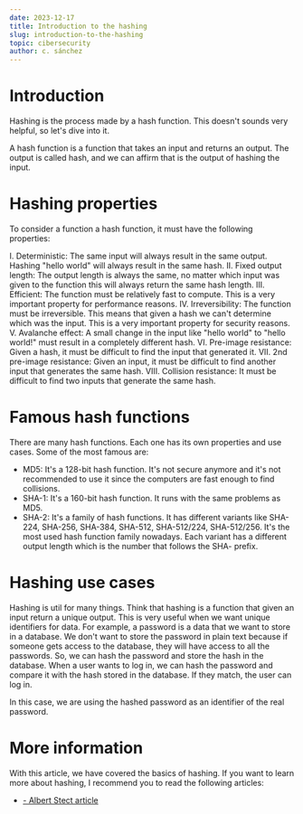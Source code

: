 ```yaml
---
date: 2023-12-17
title: Introduction to the hashing
slug: introduction-to-the-hashing 
topic: cibersecurity
author: c. sánchez
---
```


# Introduction

Hashing is the process made by a hash function. This doesn't sounds very helpful, so let's dive into it. 

A hash function is a function that takes an input and returns an output. The output is called hash, and we can affirm that is the output of hashing the input.

# Hashing properties

To consider a function a hash function, it must have the following properties:

I. Deterministic: The same input will always result in the same output. Hashing "hello world" will always result in the same hash.
II. Fixed output length: The output length is always the same, no matter which input was given to the function this will always return the same hash length.
III. Efficient: The function must be relatively fast to compute. This is a very important property for performance reasons. 
IV. Irreversibility: The function must be irreversible. This means that given a hash we can't determine which was the input. This is a very important property for security reasons.  
V. Avalanche effect: A small change in the input like "hello world" to "hello world!" must result in a completely different hash.
VI. Pre-image resistance: Given a hash, it must be difficult to find the input that generated it. 
VII. 2nd pre-image resistance: Given an input, it must be difficult to find another input that generates the same hash. 
VIII. Collision resistance: It must be difficult to find two inputs that generate the same hash.

# Famous hash functions

There are many hash functions. Each one has its own properties and use cases. Some of the most famous are:

- MD5: It's a 128-bit hash function. It's not secure anymore and it's not recommended to use it since the computers are fast enough to find collisions.
- SHA-1: It's a 160-bit hash function. It runs with the same problems as MD5.
- SHA-2: It's a family of hash functions. It has different variants like SHA-224, SHA-256, SHA-384, SHA-512, SHA-512/224, SHA-512/256. It's the most used hash function family nowadays. Each variant has a different output length which is the number that follows the SHA- prefix.

# Hashing use cases

Hashing is util for many things. Think that hashing is a function that given an input return a unique output. This is very useful when we want unique identifiers for data. For example, a password is a data that we want to store in a database. We don't want to store the password in plain text because if someone gets access to the database, they will have access to all the passwords. So, we can hash the password and store the hash in the database. When a user wants to log in, we can hash the password and compare it with the hash stored in the database. If they match, the user can log in. 

In this case, we are using the hashed password as an identifier of the real password. 

# More information

With this article, we have covered the basics of hashing. If you want to learn more about hashing, I recommend you to read the following articles:

- [- Albert Stect article](https://www.baeldung.com/cs/hashing)
